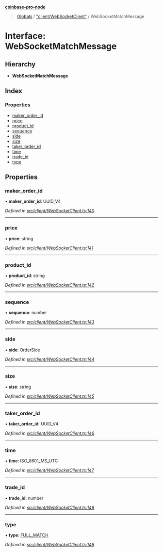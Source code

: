 **[coinbase-pro-node](../README.md)**

> [Globals](../globals.md) / ["client/WebSocketClient"](../modules/_client_websocketclient_.md) / WebSocketMatchMessage

# Interface: WebSocketMatchMessage

## Hierarchy

- **WebSocketMatchMessage**

## Index

### Properties

- [maker_order_id](_client_websocketclient_.websocketmatchmessage.md#maker_order_id)
- [price](_client_websocketclient_.websocketmatchmessage.md#price)
- [product_id](_client_websocketclient_.websocketmatchmessage.md#product_id)
- [sequence](_client_websocketclient_.websocketmatchmessage.md#sequence)
- [side](_client_websocketclient_.websocketmatchmessage.md#side)
- [size](_client_websocketclient_.websocketmatchmessage.md#size)
- [taker_order_id](_client_websocketclient_.websocketmatchmessage.md#taker_order_id)
- [time](_client_websocketclient_.websocketmatchmessage.md#time)
- [trade_id](_client_websocketclient_.websocketmatchmessage.md#trade_id)
- [type](_client_websocketclient_.websocketmatchmessage.md#type)

## Properties

### maker_order_id

• **maker_order_id**: UUID_V4

_Defined in [src/client/WebSocketClient.ts:140](https://github.com/bennycode/coinbase-pro-node/blob/a3ed45b/src/client/WebSocketClient.ts#L140)_

---

### price

• **price**: string

_Defined in [src/client/WebSocketClient.ts:141](https://github.com/bennycode/coinbase-pro-node/blob/a3ed45b/src/client/WebSocketClient.ts#L141)_

---

### product_id

• **product_id**: string

_Defined in [src/client/WebSocketClient.ts:142](https://github.com/bennycode/coinbase-pro-node/blob/a3ed45b/src/client/WebSocketClient.ts#L142)_

---

### sequence

• **sequence**: number

_Defined in [src/client/WebSocketClient.ts:143](https://github.com/bennycode/coinbase-pro-node/blob/a3ed45b/src/client/WebSocketClient.ts#L143)_

---

### side

• **side**: OrderSide

_Defined in [src/client/WebSocketClient.ts:144](https://github.com/bennycode/coinbase-pro-node/blob/a3ed45b/src/client/WebSocketClient.ts#L144)_

---

### size

• **size**: string

_Defined in [src/client/WebSocketClient.ts:145](https://github.com/bennycode/coinbase-pro-node/blob/a3ed45b/src/client/WebSocketClient.ts#L145)_

---

### taker_order_id

• **taker_order_id**: UUID_V4

_Defined in [src/client/WebSocketClient.ts:146](https://github.com/bennycode/coinbase-pro-node/blob/a3ed45b/src/client/WebSocketClient.ts#L146)_

---

### time

• **time**: ISO_8601_MS_UTC

_Defined in [src/client/WebSocketClient.ts:147](https://github.com/bennycode/coinbase-pro-node/blob/a3ed45b/src/client/WebSocketClient.ts#L147)_

---

### trade_id

• **trade_id**: number

_Defined in [src/client/WebSocketClient.ts:148](https://github.com/bennycode/coinbase-pro-node/blob/a3ed45b/src/client/WebSocketClient.ts#L148)_

---

### type

• **type**: [FULL_MATCH](../enums/_client_websocketclient_.websocketresponsetype.md#full_match)

_Defined in [src/client/WebSocketClient.ts:149](https://github.com/bennycode/coinbase-pro-node/blob/a3ed45b/src/client/WebSocketClient.ts#L149)_
